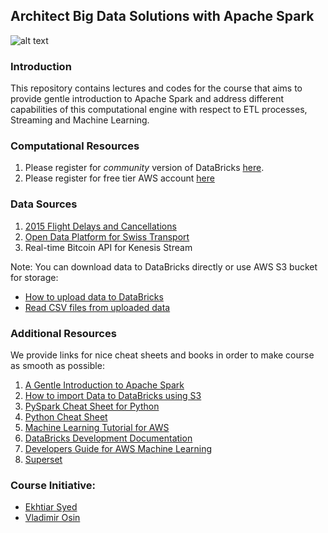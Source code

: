 ## Architect Big Data Solutions with Apache Spark

![alt text](https://www.computing.co.uk/w-images/cc6f36ae-ffb1-4271-8847-725556046f5c/0/apachesparklogo-580x358.png)

### Introduction 

This repository contains lectures and codes for the course that aims to provide 
gentle introduction to Apache Spark and address different capabilities of this computational 
engine with respect to ETL processes, Streaming and Machine Learning.

### Computational Resources

1. Please register for *community* version of DataBricks [here](https://databricks.com/try-databricks).
2. Please register for free tier AWS account [here](https://aws.amazon.com/free/)

### Data Sources

1. [2015 Flight Delays and Cancellations](https://www.kaggle.com/usdot/flight-delays)
2. [Open Data Platform for Swiss Transport](https://opentransportdata.swiss/de/dataset/istdaten)
3. Real-time Bitcoin API for Kenesis Stream

Note: You can download data to DataBricks directly or use AWS S3 bucket for storage:
- [How to upload data to DataBricks](https://docs.databricks.com/user-guide/tables.html#create-table-ui)
- [Read CSV files from uploaded data](https://docs.databricks.com/spark/latest/data-sources/read-csv.html) 

### Additional Resources

We provide links for nice cheat sheets and books in order to make course as smooth as possible:

1. [A Gentle Introduction to Apache Spark](Resources/A_Gentle_Introduction_to_Apache_Spark.pdf)
2. [How to import Data to DataBricks using S3](Resources/Import_Data_to_Databricks.pdf)
3. [PySpark Cheat Sheet for Python](Resources/PySpark_Cheat_Sheet_for_Python.pdf)
4. [Python Cheat Sheet](Resources/Python_Cheat_Sheet.pdf)
5. [Machine Learning Tutorial for AWS](https://docs.aws.amazon.com/machine-learning/latest/dg/tutorial.html?icmpid=docs_machinelearning_console)
6. [DataBricks Development Documentation](https://docs.databricks.com/index.html)
7. [Developers Guide for AWS Machine Learning](https://docs.aws.amazon.com/machine-learning/latest/dg/what-is-amazon-machine-learning.html)
8. [Superset](https://superset.incubator.apache.org/)

### Course Initiative: 

* [Ekhtiar Syed](https://www.linkedin.com/in/ekhtiar/)
* [Vladimir Osin](https://www.linkedin.com/in/vosin/) 